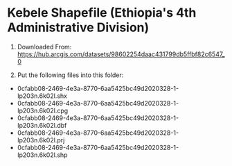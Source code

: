 # Kebele Shapefile (Ethiopia's 4th Administrative Division)

1. Downloaded From:
https://hub.arcgis.com/datasets/98602254daac431799db5ffbf82c6547_0

2. Put the following files into this folder:
* 0cfabb08-2469-4e3a-8770-6aa5425bc49d2020328-1-lp203n.6k02l.shx
* 0cfabb08-2469-4e3a-8770-6aa5425bc49d2020328-1-lp203n.6k02l.cpg
* 0cfabb08-2469-4e3a-8770-6aa5425bc49d2020328-1-lp203n.6k02l.dbf
* 0cfabb08-2469-4e3a-8770-6aa5425bc49d2020328-1-lp203n.6k02l.prj
* 0cfabb08-2469-4e3a-8770-6aa5425bc49d2020328-1-lp203n.6k02l.shp
